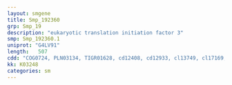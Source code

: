 ```yaml
---
layout: smgene
title: Smp_192360
grp: Smp_19
description: "eukaryotic translation initiation factor 3"
smp: Smp_192360.1
uniprot: "G4LV91"
length:   507
cdd: "COG0724, PLN03134, TIGR01628, cd12408, cd12933, cl13749, cl17169, pfam00076, pfam12353, pfam14259, smart00360"
kk: K03248
categories: sm
---
```

